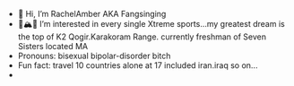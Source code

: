 - 👋 Hi, I’m  RachelAmber AKA Fangsinging
- 🧗🏔️🤿 I’m interested in every single Xtreme sports...my greatest dream is the top of K2 Qogir.Karakoram Range.
  currently freshman  of Seven Sisters located MA
- Pronouns: bisexual bipolar-disorder bitch
- Fun fact: travel 10 countries alone at 17 included iran.iraq so on...
- 

<!---
RachelamberJoe/RachelamberJoe is a ✨ special ✨ repository because its `README.md` (this file) appears on your GitHub profile.
You can click the Preview link to take a look at your changes.
--->
